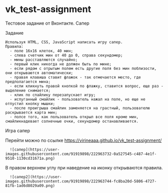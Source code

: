 # vk_test-assignment
Тестовое задание от Вконтакте. Сапер
  
 Задание
    
    Используя HTML, CSS, JavaScript написать игру сапер.
    Правила:
      - поле 16х16 клеток, 40 мин;
      - слева счетчик мин от 40 до 0, справа секундомер;
      - мины расставляются случайно;
      - первый клик никогда не должен быть по мине;
      - если рядом с отрытым полем есть другие поля без мин поблизости, они открываются автоматически;
      - правая клавиша ставит флажок - так отмечается место, где предполагается мина;
      - если кликнуть правой кнопкой по флажку, ставится вопрос, еще раз - выделение снимается;
      - клик по спайлику перезапускает игру;
      - испуганный смайлик - пользователь нажал на поле, но еще не отпустил кнопку мышки;
      - после проигрыша смайлик заменяется на грастный, пользователю раскрывается карта мин;
      - полсе того, как пользователь открыл все поля кроме мин, смайликнадевает солнечные очки, секундомер останавливается.
      
 Игра сапер  
  
   Перейти можно по ссылке https://virineaaa.github.io/vk_test-assignment/
  
      ![сапер](https://user-images.githubusercontent.com/91919898/222963732-0a527545-c487-4e1f-9510-1130cd31671a.png)

    
   В правом верхнем углу при наведение на иконку открываются правила.
  
      ![сапер2](https://user-images.githubusercontent.com/91919898/222963744-fc8ba20d-5806-4727-81fb-1ad6d8029a09.png)



      
